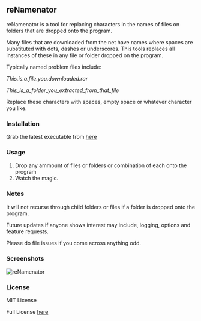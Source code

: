 ## reNamenator

reNamenator is a tool for replacing characters in the names of files on folders that are dropped onto the program. 

Many files that are downloaded from the net have names where spaces are substituted with dots, dashes or underscores. This tools replaces all instances of these in any file or folder dropped on the program. 

Typically named problem files include:

*This.is.a.file.you.downloaded.rar*

*This_is_a_folder_you_extracted_from_that_file*

Replace these characters with spaces, empty space or whatever character you like.

### Installation

Grab the latest executable from [here](https://github.com/thefoofighter/reNamenator/releases)

### Usage

1. Drop any ammount of files or folders or combination of each onto the program
2. Watch the magic.

### Notes

It will not recurse through child folders or files if a folder is dropped onto the program.

Future updates if anyone shows interest may include, logging, options and feature requests.

Please do file issues if you come across anything odd.

### Screenshots

![reNamenator](https://s5.postimg.org/decqo6cp3/renamenator.png)

### License

MIT License

Full License [here](https://github.com/thefoofighter/reNamenator/blob/master/LICENSE)